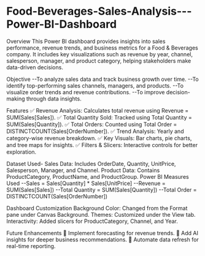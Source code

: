# Food-Beverages-Sales-Analysis---Power-BI-Dashboard

Overview
This Power BI dashboard provides insights into sales performance, revenue trends, and business metrics for a Food & Beverages company. It includes key visualizations such as revenue by year, channel, salesperson, manager, and product category, helping stakeholders make data-driven decisions.

Objective
--To analyze sales data and track business growth over time.
--To identify top-performing sales channels, managers, and products.
--To visualize order trends and revenue contributions.
--To improve decision-making through data insights.

Features
✅ Revenue Analysis: Calculates total revenue using Revenue = SUM(Sales[Sales]).
✅ Total Quantity Sold: Tracked using Total Quantity = SUM(Sales[Quantity]).
✅ Total Orders: Counted using Total Order = DISTINCTCOUNT(Sales[OrderNumber]).
✅ Trend Analysis: Yearly and category-wise revenue breakdown.
✅ Key Visuals: Bar charts, pie charts, and tree maps for insights.
✅ Filters & Slicers: Interactive controls for better exploration.

Dataset Used-
Sales Data: Includes OrderDate, Quantity, UnitPrice, Salesperson, Manager, and Channel.
Product Data: Contains ProductCategory, ProductName, and ProductGroup.
Power BI Measures Used
--Sales = Sales[Quantity] * Sales[UnitPrice]
--Revenue = SUM(Sales[Sales])
--Total Quantity = SUM(Sales[Quantity])
--Total Order = DISTINCTCOUNT(Sales[OrderNumber])

Dashboard Customization
Background Color: Changed from the Format pane under Canvas Background.
Themes: Customized under the View tab.
Interactivity: Added slicers for ProductCategory, Channel, and Year.

Future Enhancements
🔹 Implement forecasting for revenue trends.
🔹 Add AI insights for deeper business recommendations.
🔹 Automate data refresh for real-time reporting.
